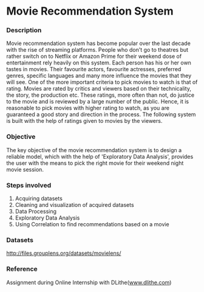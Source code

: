 # Movie Recommendation System

### Description
Movie recommendation system has become popular over the last decade with the rise of streaming platforms. People who don't go to theatres but rather switch on to Netflix or Amazon Prime for their weekend dose of entertainment rely heavily on this system. Each person has his or her own tastes in movies. Their favourite actors, favourite actresses, preferred genres, specific languages and many more influence the movies that they will see. One of the more important criteria to pick movies to watch is that of rating. Movies are rated by critics and viewers based on their technicality, the story, the production etc. These ratings, more often than not, do justice to the movie and is reviewed by a large number of the public. Hence, it is reasonable to pick movies with higher rating to watch, as you are guaranteed a good story and direction in the process. The following system is built with the help of ratings given to movies by the viewers.

### Objective
The key objective of the movie recommendation system is to design a reliable model, which with the help of 'Exploratory Data Analysis', provides the user with the means to pick the right movie for their weekend night movie session.

### Steps involved
1. Acquiring datasets
2. Cleaning and visualization of acquired datasets
3. Data Processing
4. Exploratory Data Analysis
5. Using Correlation to find recommendations based on a movie

### Datasets 
http://files.grouplens.org/datasets/movielens/

### Reference
Assignment during Online Internship with DLithe(www.dlithe.com)
